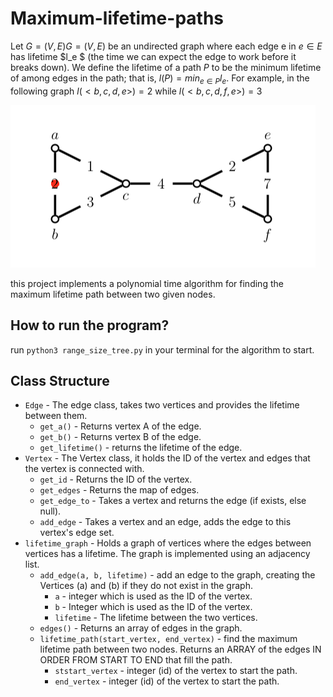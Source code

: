 # Maximum-lifetime-paths
Let $G=(V, E)G=(V,E)$ be an undirected graph where each edge e in $e∈E$ has lifetime $l_e $ (the time we can expect the edge to work before it breaks down). We define the lifetime of a path $P$ to be the minimum lifetime of among edges in the path; that is, $l(P) = min_{e∈P} l_e$. For example, in the following graph $l(<b, c, d, e>) = 2$ while $l(<b, c, d, f, e>) = 3$

![graph example](PastedGraphic-3.png)

this project implements a polynomial time algorithm for finding the maximum lifetime path between two given nodes.

## How to run the program?
run `python3 range_size_tree.py` in your terminal for the algorithm to start.

## Class Structure
- `Edge` - The edge class, takes two vertices and provides the lifetime between them.
    - `get_a()` - Returns vertex A of the edge.
    - `get_b()` -  Returns vertex B of the edge.
    - `get_lifetime()` - returns the lifetime of the edge.
- `Vertex` - The Vertex class, it holds the ID of the vertex and edges that the vertex is connected with.
    - `get_id` - Returns the ID of the vertex.
    - `get_edges` - Returns the map of edges.
    - `get_edge_to` - Takes a vertex and returns the edge (if exists, else null).
    - `add_edge` - Takes a vertex and an edge, adds the edge to this vertex's edge set.
- `lifetime_graph` - Holds a graph of vertices where the edges between vertices has a lifetime.
The graph is implemented using an adjacency list.
    - `add_edge(a, b, lifetime)` - add an edge to the graph, creating the Vertices (a) and (b) if they do not exist in the graph. 
        - `a` -  integer which is used as the ID of the vertex.
        - `b` - Integer which is used as the ID of the vertex.
        - `lifetime` -  The lifetime between the two vertices.
    - `edges()` - Returns an array of edges in the graph.
    - `lifetime_path(start_vertex, end_vertex)` - find the maximum lifetime path between two nodes. Returns an ARRAY of the edges IN ORDER FROM START TO END that fill the path.
        - `ststart_vertex` - integer (id) of the vertex to start the path.
        - `end_vertex` - integer (id) of the vertex to start the path.
